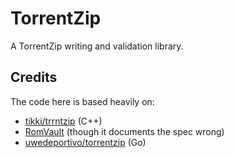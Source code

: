 # TorrentZip

A TorrentZip writing and validation library.

## Credits

The code here is based heavily on:

- [tikki/trrntzip](https://github.com/tikki/trrntzip) (C++)
- [RomVault](https://wiki.romvault.com/doku.php?id=torrentzip) (though it documents the spec wrong)
- [uwedeportivo/torrentzip](https://github.com/uwedeportivo/torrentzip) (Go)
